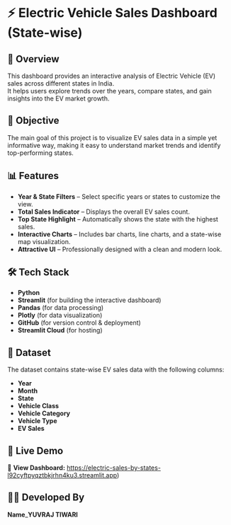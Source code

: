 # ⚡ Electric Vehicle Sales Dashboard (State-wise)

## 📌 Overview
This dashboard provides an interactive analysis of Electric Vehicle (EV) sales across different states in India.  
It helps users explore trends over the years, compare states, and gain insights into the EV market growth.

## 🎯 Objective
The main goal of this project is to visualize EV sales data in a simple yet informative way, making it easy to understand market trends and identify top-performing states.

## 📊 Features
- **Year & State Filters** – Select specific years or states to customize the view.
- **Total Sales Indicator** – Displays the overall EV sales count.
- **Top State Highlight** – Automatically shows the state with the highest sales.
- **Interactive Charts** – Includes bar charts, line charts, and a state-wise map visualization.
- **Attractive UI** – Professionally designed with a clean and modern look.

## 🛠️ Tech Stack
- **Python**
- **Streamlit** (for building the interactive dashboard)
- **Pandas** (for data processing)
- **Plotly** (for data visualization)
- **GitHub** (for version control & deployment)
- **Streamlit Cloud** (for hosting)

## 📂 Dataset
The dataset contains state-wise EV sales data with the following columns:
- **Year**
- **Month**
- **State**
- **Vehicle Class**
- **Vehicle Category**
- **Vehicle Type**
- **EV Sales**

## 🚀 Live Demo
🔗 **View Dashboard:** https://electric-sales-by-states-l92cyftpyqztbkjrhn4ku3.streamlit.app)

## 👨‍💻 Developed By
**Name**_**YUVRAJ TIWARI**
